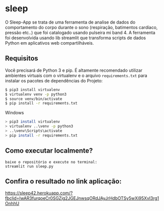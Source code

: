 # sleep

O Sleep-App se trata de uma ferramenta de analise de dados do comportamento do corpo durante o sono (respiração, batimentos cardíaco, pressão etc..) que foi catalogado usando pulseira mi band 4. A ferramenta foi desenvolvida usando lib streamlit que transforma scripts de dados Python em aplicativos web compartilháveis. 

## Requisitos

Você precisará de Python 3 e pip. É altamente recomendado utilizar ambientes virtuais
com o virtualenv e o arquivo `requirements.txt` para instalar os pacotes de dependências
do Projeto:

```bash
$ pip3 install virtualenv
$ virtualenv venv -p python3
$ source venv/bin/activate
$ pip install -r requirements.txt
```

Windows

```bash
> pip3 install virtualenv
> virtualenv ..\venv -p python3
> ..\venv\Scripts\activate
> pip install -r requirements.txt
```

## Como executar localmente?
```
baixe o repositório e execute no terminal: 
streamlit run sleep.py

```
## Confira o resultado no link aplicação:
https://sleep42.herokuapp.com/?fbclid=IwAR3furqoeCr0SGZjg2JGEJnwsqORdJAyJrHdbOTSy5wXi95XvI3rg1OnhhU

